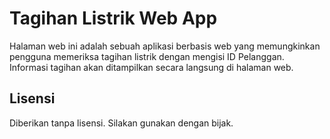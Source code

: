 # Tagihan Listrik Web App

Halaman web ini adalah sebuah aplikasi berbasis web yang memungkinkan pengguna memeriksa tagihan listrik dengan mengisi ID Pelanggan. Informasi tagihan akan ditampilkan secara langsung di halaman web.

## Lisensi

Diberikan tanpa lisensi. Silakan gunakan dengan bijak.
